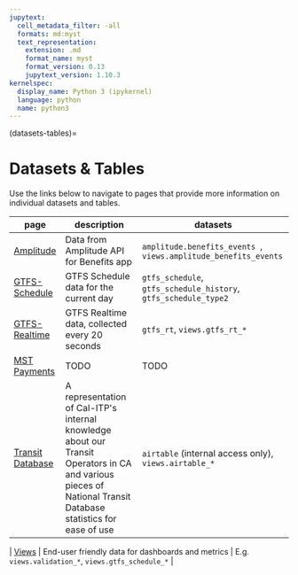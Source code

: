 ```yaml
---
jupytext:
  cell_metadata_filter: -all
  formats: md:myst
  text_representation:
    extension: .md
    format_name: myst
    format_version: 0.13
    jupytext_version: 1.10.3
kernelspec:
  display_name: Python 3 (ipykernel)
  language: python
  name: python3
---
```

(datasets-tables)=
# Datasets & Tables
Use the links below to navigate to pages that provide more information on individual datasets and tables.

| page | description | datasets |
| ---- | ----------- | -------- |
| [Amplitude](./amplitude.md) | Data from Amplitude API for Benefits app | `amplitude.benefits_events `, `views.amplitude_benefits_events` |
| [GTFS-Schedule](./gtfs_schedule.md) | GTFS Schedule data for the current day | `gtfs_schedule`, `gtfs_schedule_history`, `gtfs_schedule_type2` |
| [GTFS-Realtime](gtfs-realtime) | GTFS Realtime data, collected every 20 seconds | `gtfs_rt`, `views.gtfs_rt_*` |
| [MST Payments](./mst_payments.md) | TODO | TODO |
| [Transit Database](./transitdatabase.md) | A representation of Cal-ITP's internal knowledge about our Transit Operators in CA and various pieces of National Transit Database statistics for ease of use | `airtable` (internal access only), `views.airtable_*` |


| [Views](./views.md) | End-user friendly data for dashboards and metrics | E.g. `views.validation_*`, `views.gtfs_schedule_*` |
